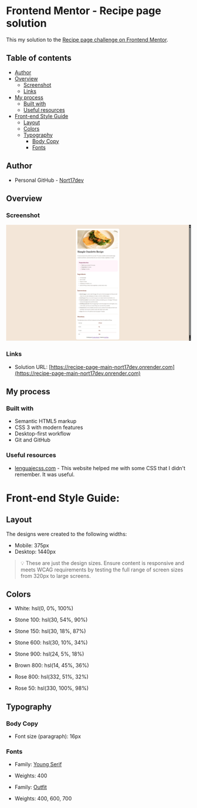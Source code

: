 # Frontend Mentor - Recipe page solution

This my solution to the [Recipe page challenge on Frontend Mentor](https://www.frontendmentor.io/challenges/recipe-page-KiTsR8QQKm).

## Table of contents

- [Author](#author)
- [Overview](#overview)
  - [Screenshot](#screenshot)
  - [Links](#links)
- [My process](#my-process)
  - [Built with](#built-with)
  - [Useful resources](#useful-resources)
- [Front-end Style Guide](#front-end-style-guide)
  - [Layout](#layout)
  - [Colors](#colors)
  - [Typography](#typography)
    - [Body Copy](#body-copy)
    - [Fonts](#fonts)

## Author

- Personal GitHub - [Nort17dev](https://github.com/Nort17dev)

## Overview

### Screenshot

<!-- ![](./assets/images/image_1.png) -->
![](./assets/images/image_2.png)

### Links

- Solution URL: [https://recipe-page-main-nort17dev.onrender.com](https://recipe-page-main-nort17dev.onrender.com)

## My process

### Built with

- Semantic HTML5 markup
- CSS 3 with modern features
- Desktop-first workflow
- Git and GitHub

### Useful resources

- [lenguajecss.com](https://lenguajecss.com/css/) - This website helped me with some CSS that I didn't remember. It was useful.


# Front-end Style Guide:

## Layout

The designs were created to the following widths:

- Mobile: 375px
- Desktop: 1440px

> 💡 These are just the design sizes. Ensure content is responsive and meets WCAG requirements by testing the full range of screen sizes from 320px to large screens.

## Colors

- White: hsl(0, 0%, 100%)

- Stone 100: hsl(30, 54%, 90%)
- Stone 150: hsl(30, 18%, 87%)
- Stone 600: hsl(30, 10%, 34%)
- Stone 900: hsl(24, 5%, 18%)

- Brown 800: hsl(14, 45%, 36%)

- Rose 800: hsl(332, 51%, 32%)
- Rose 50: hsl(330, 100%, 98%)

## Typography

### Body Copy

- Font size (paragraph): 16px

### Fonts

- Family: [Young Serif](https://fonts.google.com/specimen/Young+Serif)
- Weights: 400

- Family: [Outfit](https://fonts.google.com/specimen/Outfit)
- Weights: 400, 600, 700